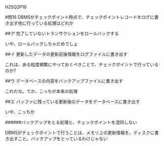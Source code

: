H25Q2P16

#問16 DBMSがチェックポイント時点で、チェックポイントレコードをログに書き出す他に行っている処理はどれか

##ア 完了していないトランザクションをロールバックする

いや、ロールバックしちゃだめでしょ

##イ 更新したデータの更新前後情報をログファイルに書き出す

これは、ある程度頻繁にやっておくべきことで、チェックポイントで行っているのか?


##ウ データベースの内容をバックアップファイルに書き出す

これだな。てか、こっちが本来の処理

##エ バッファに残っている更新後のデータをデータベースに書き出す

いや、こっちか


######バックアップをとる処理と、チェックポイントを混同しない

DBMSがチェックポイントで行うことは、メモリ上の更新情報を、ディスクに書き出すこと。バックアップをとっているわけじゃない